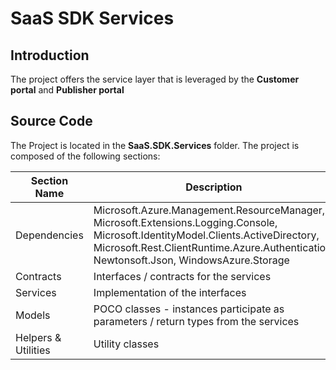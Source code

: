 # SaaS SDK Services

## Introduction

The project offers the service layer that is leveraged by the **Customer portal** and **Publisher portal**

## Source Code

The Project is located in the **SaaS.SDK.Services** folder. The project is composed of the following sections:

| Section Name | Description |
| --- | --- |  
| Dependencies | Microsoft.Azure.Management.ResourceManager, Microsoft.Extensions.Logging.Console, Microsoft.IdentityModel.Clients.ActiveDirectory,  Microsoft.Rest.ClientRuntime.Azure.Authentication, Newtonsoft.Json, WindowsAzure.Storage|
| Contracts| Interfaces / contracts for the services|
| Services | Implementation of the interfaces |
| Models |  POCO classes - instances participate as parameters / return types from the services
| Helpers & Utilities| Utility classes |
